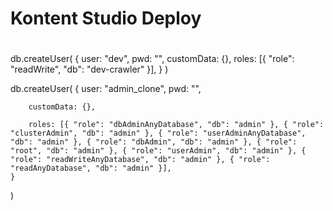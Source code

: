 # Kontent Studio Deploy


#
db.createUser(
    {
        user: "dev",
        pwd: "",
        customData: {},
        roles: [{ "role": "readWrite", "db": "dev-crawler" }],
    }
)


db.createUser(
    {
        user: "admin_clone",
        pwd: "<cleartext password>",

        customData: {},

        roles: [{ "role": "dbAdminAnyDatabase", "db": "admin" }, { "role": "clusterAdmin", "db": "admin" }, { "role": "userAdminAnyDatabase", "db": "admin" }, { "role": "dbAdmin", "db": "admin" }, { "role": "root", "db": "admin" }, { "role": "userAdmin", "db": "admin" }, { "role": "readWriteAnyDatabase", "db": "admin" }, { "role": "readAnyDatabase", "db": "admin" }],
    }
)

